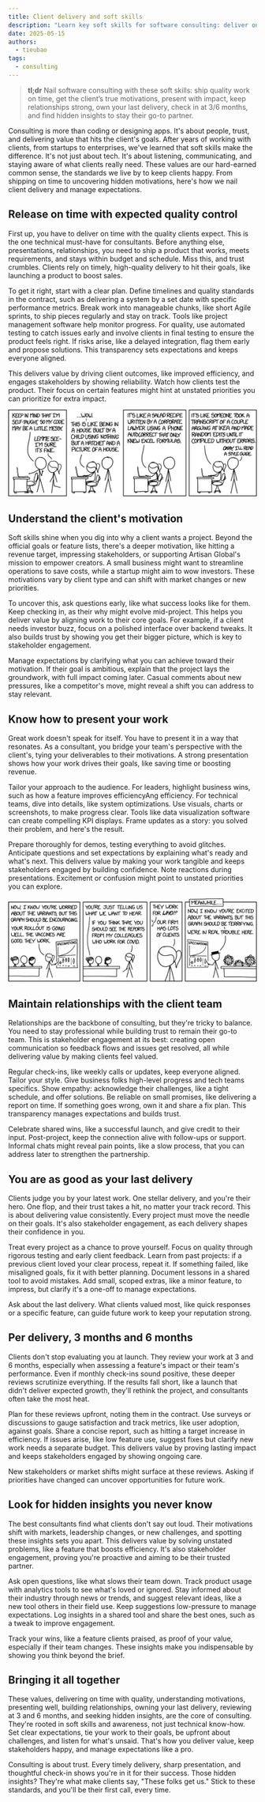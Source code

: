 ```yaml
---
title: Client delivery and soft skills
description: "Learn key soft skills for software consulting: deliver on time, understand client goals, present well, build trust, and uncover hidden insights for lasting success."
date: 2025-05-15
authors:
  - tieubao
tags:
  - consulting
---
```


> **tl;dr** Nail software consulting with these soft skills: ship quality work on time, get the client’s true motivations, present with impact, keep relationships strong, own your last delivery, check in at 3/6 months, and find hidden insights to stay their go-to partner.

Consulting is more than coding or designing apps. It's about people, trust, and delivering value that hits the client's goals. After years of working with clients, from startups to enterprises, we've learned that soft skills make the difference. It's not just about tech. It's about listening, communicating, and staying aware of what clients really need. These values are our hard-earned common sense, the standards we live by to keep clients happy. From shipping on time to uncovering hidden motivations, here's how we nail client delivery and manage expectations.

## Release on time with expected quality control

First up, you have to deliver on time with the quality clients expect. This is the one technical must-have for consultants. Before anything else, presentations, relationships, you need to ship a product that works, meets requirements, and stays within budget and schedule. Miss this, and trust crumbles. Clients rely on timely, high-quality delivery to hit their goals, like launching a product to boost sales.

To get it right, start with a clear plan. Define timelines and quality standards in the contract, such as delivering a system by a set date with specific performance metrics. Break work into manageable chunks, like short Agile sprints, to ship pieces regularly and stay on track. Tools like project management software help monitor progress. For quality, use automated testing to catch issues early and involve clients in final testing to ensure the product feels right. If risks arise, like a delayed integration, flag them early and propose solutions. This transparency sets expectations and keeps everyone aligned.

This delivers value by driving client outcomes, like improved efficiency, and engages stakeholders by showing reliability. Watch how clients test the product. Their focus on certain features might hint at unstated priorities you can prioritize for extra impact.

![](assets/xkcd-code-quality.png)

## Understand the client's motivation

Soft skills shine when you dig into why a client wants a project. Beyond the official goals or feature lists, there's a deeper motivation, like hitting a revenue target, impressing stakeholders, or supporting Artisan Global's mission to empower creators. A small business might want to streamline operations to save costs, while a startup might aim to wow investors. These motivations vary by client type and can shift with market changes or new priorities.

To uncover this, ask questions early, like what success looks like for them. Keep checking in, as their why might evolve mid-project. This helps you deliver value by aligning work to their core goals. For example, if a client needs investor buzz, focus on a polished interface over backend tweaks. It also builds trust by showing you get their bigger picture, which is key to stakeholder engagement.

Manage expectations by clarifying what you can achieve toward their motivation. If their goal is ambitious, explain that the project lays the groundwork, with full impact coming later. Casual comments about new pressures, like a competitor's move, might reveal a shift you can address to stay relevant.

## Know how to present your work

Great work doesn't speak for itself. You have to present it in a way that resonates. As a consultant, you bridge your team's perspective with the client's, tying your deliverables to their motivations. A strong presentation shows how your work drives their goals, like saving time or boosting revenue.

Tailor your approach to the audience. For leaders, highlight business wins, such as how a feature improves efficiencyAng efficiency. For technical teams, dive into details, like system optimizations. Use visuals, charts or screenshots, to make progress clear. Tools like data visualization software can create compelling KPI displays. Frame updates as a story: you solved their problem, and here's the result.

Prepare thoroughly for demos, testing everything to avoid glitches. Anticipate questions and set expectations by explaining what's ready and what's next. This delivers value by making your work tangible and keeps stakeholders engaged by building confidence. Note reactions during presentations. Excitement or confusion might point to unstated priorities you can explore.

![](assets/xkcd-virus-consulting.png)

## Maintain relationships with the client team

Relationships are the backbone of consulting, but they're tricky to balance. You need to stay professional while building trust to remain their go-to team. This is stakeholder engagement at its best: creating open communication so feedback flows and issues get resolved, all while delivering value by making clients feel valued.

Regular check-ins, like weekly calls or updates, keep everyone aligned. Tailor your style. Give business folks high-level progress and tech teams specifics. Show empathy: acknowledge their challenges, like a tight schedule, and offer solutions. Be reliable on small promises, like delivering a report on time. If something goes wrong, own it and share a fix plan. This transparency manages expectations and builds trust.

Celebrate shared wins, like a successful launch, and give credit to their input. Post-project, keep the connection alive with follow-ups or support. Informal chats might reveal pain points, like a slow process, that you can address later to strengthen the partnership.

## You are as good as your last delivery

Clients judge you by your latest work. One stellar delivery, and you're their hero. One flop, and their trust takes a hit, no matter your track record. This is about delivering value consistently. Every project must move the needle on their goals. It's also stakeholder engagement, as each delivery shapes their confidence in you.

Treat every project as a chance to prove yourself. Focus on quality through rigorous testing and early client feedback. Learn from past projects: if a previous client loved your clear process, repeat it. If something failed, like misaligned goals, fix it with better planning. Document lessons in a shared tool to avoid mistakes. Add small, scoped extras, like a minor feature, to impress, but clarify it's a one-off to manage expectations.

Ask about the last delivery. What clients valued most, like quick responses or a specific feature, can guide future work to keep your reputation strong.

## Per delivery, 3 months and 6 months

Clients don't stop evaluating you at launch. They review your work at 3 and 6 months, especially when assessing a feature's impact or their team's performance. Even if monthly check-ins sound positive, these deeper reviews scrutinize everything. If the results fall short, like a launch that didn't deliver expected growth, they'll rethink the project, and consultants often take the most heat.

Plan for these reviews upfront, noting them in the contract. Use surveys or discussions to gauge satisfaction and track metrics, like user adoption, against goals. Share a concise report, such as hitting a target increase in efficiency. If issues arise, like low feature use, suggest fixes but clarify new work needs a separate budget. This delivers value by proving lasting impact and keeps stakeholders engaged by showing ongoing care.

New stakeholders or market shifts might surface at these reviews. Asking if priorities have changed can uncover opportunities for future work.

## Look for hidden insights you never know

The best consultants find what clients don't say out loud. Their motivations shift with markets, leadership changes, or new challenges, and spotting these insights sets you apart. This delivers value by solving unstated problems, like a feature that boosts efficiency. It's also stakeholder engagement, proving you're proactive and aiming to be their trusted partner.

Ask open questions, like what slows their team down. Track product usage with analytics tools to see what's loved or ignored. Stay informed about their industry through news or trends, and suggest relevant ideas, like a new tool others in their field use. Keep suggestions low-pressure to manage expectations. Log insights in a shared tool and share the best ones, such as a tweak to improve engagement.

Track your wins, like a feature clients praised, as proof of your value, especially if their team changes. These insights make you indispensable by showing you think beyond the brief.

## Bringing it all together

These values, delivering on time with quality, understanding motivations, presenting well, building relationships, owning your last delivery, reviewing at 3 and 6 months, and seeking hidden insights, are the core of consulting. They're rooted in soft skills and awareness, not just technical know-how. Set clear expectations, tie your work to their goals, be upfront about challenges, and listen for what's unsaid. That's how you deliver value, keep stakeholders happy, and manage expectations like a pro.

Consulting is about trust. Every timely delivery, sharp presentation, and thoughtful check-in shows you're in it for their success. Those hidden insights? They're what make clients say, "These folks get us." Stick to these standards, and you'll be their first call, every time.
